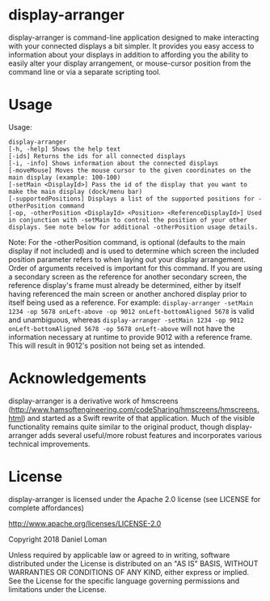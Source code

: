 # display-arranger
display-arranger is command-line application designed to make interacting with your connected displays a bit simpler. It provides you easy access to information about your displays in addition to affording you the ability to easily alter your display arrangement, or mouse-cursor position from the command line or via a separate scripting tool.

# Usage
Usage:
```
display-arranger
[-h, -help] Shows the help text
[-ids] Returns the ids for all connected displays
[-i, -info] Shows information about the connected displays
[-moveMouse] Moves the mouse cursor to the given coordinates on the main display (example: 100-100)
[-setMain <DisplayId>] Pass the id of the display that you want to make the main display (dock/menu bar)
[-supportedPositions] Displays a list of the supported positions for -otherPosition command
[-op, -otherPosition <DisplayId> <Position> <ReferenceDisplayId>] Used in conjunction with -setMain to control the position of your other displays. See note below for additional -otherPosition usage details.
```


Note: For the -otherPosition command, <ReferenceDisplayId> is optional (defaults to the main display if not included) and is used to determine which screen the included position parameter refers to when laying out your display arrangement. Order of arguments received is important for this command. If you are using a secondary screen as the reference for another secondary screen, the reference display's frame must already be determined, either by itself having referenced the main screen or another anchored display prior to itself being used as a reference. For example: `display-arranger -setMain 1234 -op 5678 onLeft-above -op 9012 onLeft-bottomAligned 5678` is valid and unambiguous, whereas `display-arranger -setMain 1234 -op 9012 onLeft-bottomAligned 5678 -op 5678 onLeft-above` will not have the information necessary at runtime to provide 9012 with a reference frame. This will result in 9012's position not being set as intended.

# Acknowledgements
display-arranger is a derivative work of hmscreens (http://www.hamsoftengineering.com/codeSharing/hmscreens/hmscreens.html) and started as a Swift rewrite of that application. Much of the visible functionality remains quite similar to the original product, though display-arranger adds several useful/more robust features and incorporates various technical improvements.

# License
display-arranger is licensed under the Apache 2.0 license (see LICENSE for complete affordances)

http://www.apache.org/licenses/LICENSE-2.0

Copyright 2018 Daniel Loman

Unless required by applicable law or agreed to in writing, software
distributed under the License is distributed on an "AS IS" BASIS,
WITHOUT WARRANTIES OR CONDITIONS OF ANY KIND, either express or implied.
See the License for the specific language governing permissions and
limitations under the License.
